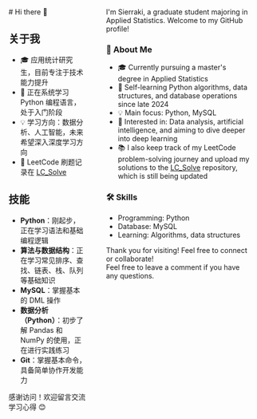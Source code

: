 <style>
  .container {
    display: flex;
    flex-direction: row;
    gap: 20px;
  }
  .column {
    flex: 1;
    padding: 10px;
    box-sizing: border-box;
  }
</style>

<div class="container">
  <div class="column">
# Hi there 👋

## 关于我
- 🎓 应用统计研究生，目前专注于技术能力提升
- 🌱 正在系统学习 Python 编程语言，处于入门阶段
- 💡 学习方向：数据分析、人工智能，未来希望深入深度学习方向
- 🤖 LeetCode 刷题记录在 [LC_Solve](https://github.com/Sierraki/LC_Solve)

## 技能
- **Python**：刚起步，正在学习语法和基础编程逻辑
- **算法与数据结构**：正在学习常见排序、查找、链表、栈、队列等基础知识
- **MySQL**：掌握基本的 DML 操作
- **数据分析（Python）**：初步了解 Pandas 和 NumPy 的使用，正在进行实践练习
- **Git**：掌握基本命令，具备简单协作开发能力

感谢访问！欢迎留言交流学习心得 😊
  </div>
  <div class="column">
I'm Sierraki, a graduate student majoring in Applied Statistics.  
Welcome to my GitHub profile!

### 🚀 About Me
- 🎓 Currently pursuing a master's degree in Applied Statistics
- 🌱 Self-learning Python algorithms, data structures, and database operations since late 2024
- 💡 Main focus: Python, MySQL
- 🤖 Interested in: Data analysis, artificial intelligence, and aiming to dive deeper into deep learning
- 📚 I also keep track of my LeetCode problem-solving journey and upload my solutions to the [LC_Solve](https://github.com/Sierraki/LC_Solve) repository, which is still being updated

### 🛠️ Skills
- Programming: Python
- Database: MySQL
- Learning: Algorithms, data structures

Thank you for visiting! Feel free to connect or collaborate!  
Feel free to leave a comment if you have any questions.
  </div>
</div>
